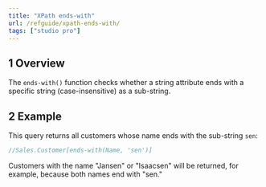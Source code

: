 ```yaml
---
title: "XPath ends-with"
url: /refguide/xpath-ends-with/
tags: ["studio pro"]
---
```


## 1 Overview

The `ends-with()` function checks whether a string attribute ends with a specific string (case-insensitive) as a sub-string.

## 2 Example

This query returns all customers whose name ends with the sub-string `sen`:

```java {linenos=false}
//Sales.Customer[ends-with(Name, 'sen')]
```

Customers with the name "Jansen" or "Isaacsen" will be returned, for example, because both names end with "sen."
